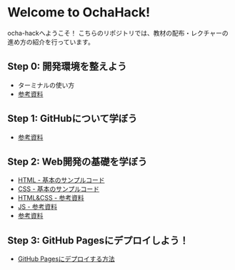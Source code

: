 # Welcome to OchaHack!

ocha-hackへようこそ！
こちらのリポジトリでは、教材の配布・レクチャーの進め方の紹介を行っています。

## Step 0: 開発環境を整えよう

 - ターミナルの使い方
 - [参考資料]()

## Step 1: GitHubについて学ぼう

 - [参考資料](https://drive.google.com/drive/folders/15dWBDJGkc0U4wQy00PPzLNgSDtTK3E9P)

## Step 2: Web開発の基礎を学ぼう

 - [HTML - 基本のサンプルコード](https://github.com/WomensCommunity/Tutorial_of_ochahack/blob/main/index.html)
 - [CSS - 基本のサンプルコード](https://github.com/WomensCommunity/Tutorial_of_ochahack/blob/main/style.css)
 - [HTML&CSS - 参考資料](https://docs.google.com/document/d/1L3zZG_ozfBFJosnrp8eKPyV7hSlwssJLdyGXiIPkXVE/edit#)
 - [JS - 参考資料](https://docs.google.com/document/d/1nBmmuf0vqrvmULWNNLttd7ojMiLdySN32AdohYuUzeA/edit#heading=h.vfdplrkp0ds5)
 - [参考資料](https://docs.google.com/document/d/1L3zZG_ozfBFJosnrp8eKPyV7hSlwssJLdyGXiIPkXVE/edit?usp=sharing)
 
## Step 3: GitHub Pagesにデプロイしよう！

 - [GitHub Pagesにデプロイする方法](https://docs.google.com/document/d/1FSDN_pIgZB0fThoLOrqcmh2IU9PrcZY70lvxlzahwWM/edit)
